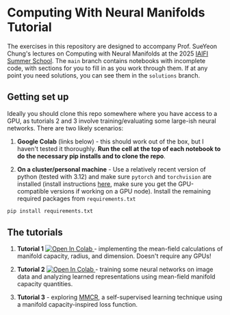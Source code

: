 # Computing With Neural Manifolds Tutorial
The exercises in this repository are designed to accompany Prof. SueYeon Chung's lectures on Computing with Neural Manifolds at the 2025 [IAIFI Summer School](https://iaifi.org/phd-summer-school.html). The `main` branch contains notebooks with incomplete code, with sections for you to fill in as you work through them. If at any point you need solutions, you can see them in the `solutions` branch.

## Getting set up
Ideally you should clone this repo somewhere where you have access to a GPU, as tutorials 2 and 3 involve training/evaluating some large-ish neural networks. There are two likely scenarios:

1. **Google Colab** (links below) - this should work out of the box, but I haven't tested it thoroughly. **Run the cell at the top of each notebook to do the necessary pip installs and to clone the repo**.

2. **On a cluster/personal machine** - Use a relatively recent version of python (tested with 3.12) and make sure `pytorch` and `torchvision` are installed (install instructions [here](https://pytorch.org/), make sure you get the GPU-compatible versions if working on a GPU node). Install the remaining required packages from `requirements.txt`
```bash
pip install requirements.txt
```

## The tutorials

1. **Tutorial 1** <a target="_blank" href="https://colab.research.google.com/github/SamBT/manifold-capacity-tutorial-iaifi25/blob/main/Tutorial_1_theory.ipynb"> <img src="https://colab.research.google.com/assets/colab-badge.svg" alt="Open In Colab"/> </a> - implementing the mean-field calculations of manifold capacity, radius, and dimension. Doesn't require any GPUs!

2. **Tutorial 2** <a target="_blank" href="https://colab.research.google.com/github/SamBT/manifold-capacity-tutorial-iaifi25/blob/main/Tutorial_2_neuralNets.ipynb"> <img src="https://colab.research.google.com/assets/colab-badge.svg" alt="Open In Colab"/> </a> - training some neural networks on image data and analyzing learned representations using mean-field manifold capacity quantities.

3. **Tutorial 3** - exploring [MMCR](https://arxiv.org/abs/2303.03307), a self-supervised learning technique using a manifold capacity-inspired loss function. 